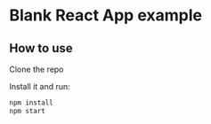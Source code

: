 # Blank React App example

## How to use

Clone the repo

Install it and run:

```sh
npm install
npm start
```

